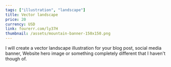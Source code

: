```yaml
---
tags: ["illustration", "landscape"]
title: Vector landscape
price: 20
currency: USD
link: fourerr.com/ly37H
thumbnail: /assets/mountain-banner-150x150.png
---
```

I will create a vector landscape illustration for your blog post, social media banner, Website hero image or something completely different that I haven't though of.